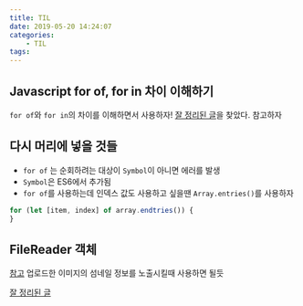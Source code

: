 ```yaml
---
title: TIL
date: 2019-05-20 14:24:07
categories:
    - TIL
tags:
---
```


## Javascript for of, for in 차이 이해하기

`for of`와 `for in`의 차이를 이해하면서 사용하자!
[잘 정리된 글](https://2dubbing.tistory.com/9)을 찾았다. 참고하자

## 다시 머리에 넣을 것들

-   `for of` 는 순회하려는 대상이 `Symbol`이 아니면 에러를 발생
-   `Symbol`은 ES6에서 추가됨
-   `for of`를 사용하는데 인덱스 값도 사용하고 싶을땐 `Array.entries()`를 사용하자

```javascript
for (let [item, index] of array.endtries()) {
}
```

## FileReader 객체

[참고](https://developer.mozilla.org/ko/docs/Web/API/FileReader)
업로드한 이미지의 섬네일 정보를 노출시킬때 사용하면 될듯

[잘 정리된 글](https://programmingsummaries.tistory.com/367)
